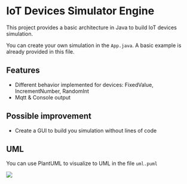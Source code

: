 # IoT Devices Simulator Engine

This project provides a basic architecture in Java to build IoT devices simulation.

You can create your own simulation in the `App.java`. A basic example is already provided in this file.

## Features

- Different behavior implemented for devices: FixedValue, IncrementNumber, RandomInt
- Mqtt & Console output

## Possible improvement

- Create a GUI to build you simulation without lines of code 

## UML

You can use PlantUML to visualize to UML in the file `uml.puml`

![](http://www.plantuml.com/plantuml/png/ZLLTRziW57tdLw0-kSk7jFUegjgfKgUrdPfehnCnToaT1iz0bAdhVn_XsiGcn8rLrP1xkEVudWjS6yiQwof9ICtAtsm3L6XhHEKaixgXRuJw9nUQSzYA4bh41wZv6bxOLeI4XFOUeImqlvZFSzCY5gihp3bu9dH5WzGVJ3eeBhC01Rislg9QSZ-Sqc-wPF8Bix0I5L3h_mtNlW_rb98PG-_43dZ8j5SZgbf21SgQA3AZSEO5L3-t-qKaewvDYU82wWmTzwfi0lEZgzRGdAs4QxUMuEM4aeq3eCx8JPaBN80MJ6cSGNt6LpmpnNLrh-pP-eMoNbl5TgTZGkLaHweYm8IQ8fxjiZgJ8ShrpSA-QxyiwSJ0lhIDK1ilGB4AIDx_zFTUPtj4jnE6yYS7sgBbs3DC1ukxfPV9qgqMF3J_qXjIfD4stGRieyzu55xvIBghCaL9DljOETAOu6a4JmUXbO-QE24dUhG2OzW6pCtV9PHQfTca3YnUfdr0v1AKJK23Oy2ZkHzQSQJvWTKBr3qz67A5U9oOr3UipD2qTY9ut2hfDwGkhBMMm1HrjMTAJPfzuF1NezNJ-XLAk_VorZKDgAuM8-rmpuji9ncm1uVo4CRveL_ZYCOg9PqKNzXCFV_Vo7WpfQPWjOCZOMH8psDXxEB9sTe5otGOzVoQz8ZxVg7OvElGLNnHvChXaAx05qNA57TiwcIerNk1GzDYtidfQnSvi7395VgKXWQcAjwrH5Ted8xi-bkjZ9RGFxVp72roz0Xv-6FjMAQq2rwqiIHtzjUwiQSMMLsBCWdUEUiQy0eLbEsXKyP9ifs3ogv0UmLuWUmfuxOE7BqFxIppVvrZhspBvf9vy1iPUlJib69h2JwGEDGu5UttgI9myMy-xtKkYJVdnUSBEflfy8vxaCGHlVXqY6CZaqEQyAkUpG8AhSX7urfo3OgxIfB_)
